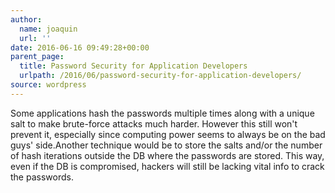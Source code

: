 ```yaml
---
author:
  name: joaquin
  url: ''
date: 2016-06-16 09:49:28+00:00
parent_page:
  title: Password Security for Application Developers
  urlpath: /2016/06/password-security-for-application-developers/
source: wordpress
---
```


Some applications hash the passwords multiple times along with a unique salt to make brute-force attacks much harder. However this still won't prevent it, especially since computing power seems to always be on the bad guys' side.Another technique would be to store the salts and/or the number of hash iterations outside the DB where the passwords are stored. This way, even if the DB is compromised, hackers will still be lacking vital info to crack the passwords.